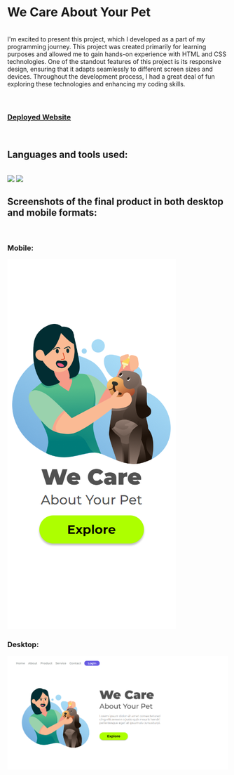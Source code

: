# We Care About Your Pet
</br>
 I'm excited to present this project, which I developed as a part of my programming journey. This project was created primarily for learning purposes and allowed me to gain hands-on experience with HTML and CSS technologies. One of the standout features of this project is its responsive design, ensuring that it adapts seamlessly to different screen sizes and devices. Throughout the development process, I had a great deal of fun exploring these technologies and enhancing my coding skills.
</br></br></br>
<h3><a href="https://lucca-sa.github.io/we-care-about-your-pet/">Deployed Website</a></a></h3>
</br>
<h2>Languages and tools used:</h2>
</br>
   <img src="https://img.shields.io/badge/HTML5-E34F26?style=for-the-badge&logo=html5&logoColor=white"/>
   <img src="https://img.shields.io/badge/CSS3-1572B6?style=for-the-badge&logo=css3&logoColor=white"/>

  
<h2>Screenshots of the final product in both desktop and mobile formats:</h2>
</br>
<h3>Mobile:</h3>
<img src="https://github.com/lucca-sa/we-care-about-your-pet/blob/main/img/view%20prints/Smartphone%20View.png?raw=true" />
<h3>Desktop:</h3>
<img src="https://github.com/lucca-sa/we-care-about-your-pet/blob/main/img/view%20prints/Desktop%20View.png?raw=true" />

